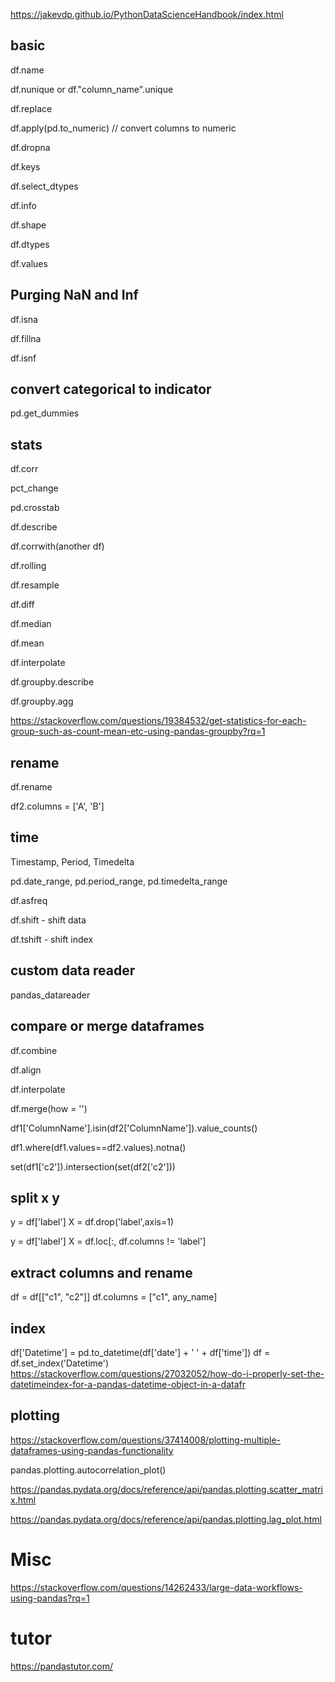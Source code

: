 
https://jakevdp.github.io/PythonDataScienceHandbook/index.html

## basic

df.name

df.nunique or df."column_name".unique

df.replace

df.apply(pd.to_numeric) // convert columns to numeric

df.dropna

df.keys

df.select_dtypes

df.info

df.shape

df.dtypes

df.values

## Purging NaN and Inf

df.isna

df.fillna

df.isnf

## convert categorical to indicator

pd.get_dummies


## stats

df.corr

pct_change

pd.crosstab

df.describe

df.corrwith(another df)

df.rolling

df.resample

df.diff

df.median

df.mean

df.interpolate

df.groupby.describe

df.groupby.agg

https://stackoverflow.com/questions/19384532/get-statistics-for-each-group-such-as-count-mean-etc-using-pandas-groupby?rq=1

## rename

df.rename

df2.columns = ['A', 'B']  

## time

Timestamp, Period, Timedelta

pd.date_range, pd.period_range, pd.timedelta_range

df.asfreq

df.shift - shift data

df.tshift - shift index

## custom data reader

pandas_datareader

## compare or merge dataframes

df.combine

df.align

df.interpolate

df.merge(how = '')

df1['ColumnName'].isin(df2['ColumnName']).value_counts()

df1.where(df1.values==df2.values).notna()

set(df1['c2']).intersection(set(df2['c2']))

## split x y

y = df['label']
X = df.drop('label',axis=1)

y = df['label']
X = df.loc[:, df.columns != 'label']

## extract columns and rename

df = df[["c1", "c2"]]
df.columns = ["c1", any_name]

## index

df['Datetime'] = pd.to_datetime(df['date'] + ' ' + df['time'])
df = df.set_index('Datetime')
https://stackoverflow.com/questions/27032052/how-do-i-properly-set-the-datetimeindex-for-a-pandas-datetime-object-in-a-datafr

## plotting

https://stackoverflow.com/questions/37414008/plotting-multiple-dataframes-using-pandas-functionality

pandas.plotting.autocorrelation_plot()

https://pandas.pydata.org/docs/reference/api/pandas.plotting.scatter_matrix.html

https://pandas.pydata.org/docs/reference/api/pandas.plotting.lag_plot.html

# Misc

https://stackoverflow.com/questions/14262433/large-data-workflows-using-pandas?rq=1


# tutor

https://pandastutor.com/
